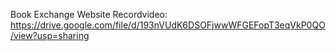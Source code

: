 Book Exchange Website Recordvideo:
https://drive.google.com/file/d/193nVUdK6DSOFjwwWFGEFopT3eqVkP0QO/view?usp=sharing
